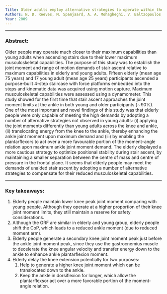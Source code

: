```yaml
---
Title: Older adults employ alternative strategies to operate within their maximum capabilities when ascending stairs
Authors: N. D. Reeves, M. Spanjaard, A. A. Mohagheghi, V. Baltzopoulos, C. N. Maganaris
Year: 2009
---
```

***
### Abstract: 
Older people may operate much closer to their maximum capabilities than young adults when ascending stairs due to their lower maximum musculoskeletal capabilities. The purpose of this study was to establish the joint moment and range of motion demands of stair ascent relative to maximum capabilities in elderly and young adults. Fifteen elderly (mean age 75 years) and 17 young adult (mean age 25 years) participants ascended a purpose-built 4-step staircase with force platforms embedded into the steps and kinematic data was acquired using motion capture. Maximum musculoskeletal capabilities were assessed using a dynamometer. This study showed for the first time that stair ascent approaches the joint moment limits at the ankle in both young and older participants (∼90%). One of the most important and novel findings of this study was that elderly people were only capable of meeting the high demands by adopting a number of alternative strategies not observed in young adults: (i) applying the joint moments differently than young adults across the knee and ankle, (ii) translocating energy from the knee to the ankle, thereby enhancing the ankle joint moment upon maximum demand and (iii) by enabling the plantarflexors to act over a more favourable portion of the moment–angle relation upon maximum ankle joint moment demand. The elderly displayed a more cautious strategy to optimize positional stability during stair ascent, by maintaining a smaller separation between the centre of mass and centre of pressure in the frontal plane. It seems that elderly people may meet the demands of unaided stair ascent by adopting a number of alternative strategies to compensate for their reduced musculoskeletal capabilities.
***
### Key takeaways:
1. Elderly people maintain lower knee peak joint moment comparing with young people. Although they operate at a higher proportion of their knee joint moment limits, they still maintain a reserve for safety considerations.
2. Although the GRF are similar in elderly and young group, elderly people shift the CoP, which leads to a reduced ankle moment (due to reduced moment arm).
3. Elderly people generate a secondary knee joint moment peak just before the ankle joint moment peak, since they use the gastrocnemius muscle to decelerate the knee angular velocity and transfer energy down to the ankle to enhance ankle plantarflexion moment.
4. Elderly delay the knee extension potentially for two purposes:
	1. Help to generate a higher knee joint moment which can be translocated down to the ankle.
	2. Keep the ankle in dorsiflexion for longer, which allow the plantarflexsor act over a more favorable portion of the moment-angle relation.